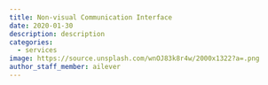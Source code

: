 ```yaml
---
title: Non-visual Communication Interface
date: 2020-01-30
description: description
categories:
  - services
image: https://source.unsplash.com/wnOJ83k8r4w/2000x1322?a=.png
author_staff_member: ailever
---
```





